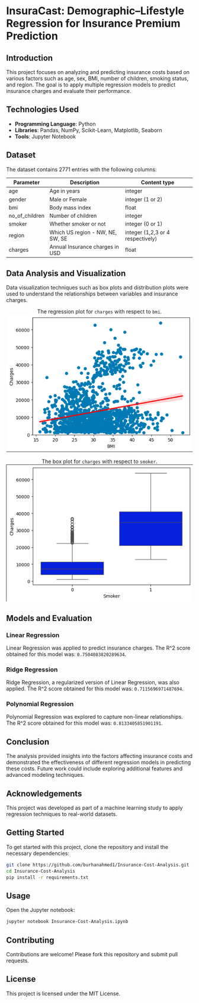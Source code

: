 # InsuraCast: Demographic–Lifestyle Regression for Insurance Premium Prediction

## Introduction

This project focuses on analyzing and predicting insurance costs based on various factors such as age, sex, BMI, number of children, smoking status, and region. The goal is to apply multiple regression models to predict insurance charges and evaluate their performance.

## Technologies Used
- **Programming Language**: Python
- **Libraries**: Pandas, NumPy, Scikit-Learn, Matplotlib, Seaborn
- **Tools**: Jupyter Notebook

## Dataset

The dataset contains 2771 entries with the following columns:

| Parameter |Description| Content type |
|---|----|---|
|age| Age in years| integer |
|gender| Male or Female|integer (1 or 2)|
| bmi | Body mass index | float |
|no_of_children| Number of children | integer|
|smoker| Whether smoker or not | integer (0 or 1)|
|region| Which US region - NW, NE, SW, SE | integer (1,2,3 or 4 respectively)| 
|charges| Annual Insurance charges in USD | float|

## Data Analysis and Visualization

Data visualization techniques such as box plots and distribution plots were used to understand the relationships between variables and insurance charges.

<div align="center">
  
  The regression plot for `charges` with respect to `bmi`.
  <img src="sc/reg_plot.png" alt="Regression Plot" width="700"/>
  
 The box plot for `charges` with respect to `smoker`.
  <img src="sc/box_plot.png" alt="Box Plot" width="700"/>
</div>


## Models and Evaluation

### Linear Regression

Linear Regression was applied to predict insurance charges. The R^2 score obtained for this model was: `0.7504083820289634`.

### Ridge Regression

Ridge Regression, a regularized version of Linear Regression, was also applied. The R^2 score obtained for this model was: `0.7115696971487694`.

### Polynomial Regression

Polynomial Regression was explored to capture non-linear relationships. The R^2 score obtained for this model was: `0.8133405851901191`.

## Conclusion

The analysis provided insights into the factors affecting insurance costs and demonstrated the effectiveness of different regression models in predicting these costs. Future work could include exploring additional features and advanced modeling techniques.

## Acknowledgements

This project was developed as part of a machine learning study to apply regression techniques to real-world datasets.

## Getting Started
To get started with this project, clone the repository and install the necessary dependencies:
```bash
git clone https://github.com/burhanahmed1/Insurance-Cost-Analysis.git
cd Insurance-Cost-Analysis
pip install -r requirements.txt
```

## Usage
Open the Jupyter notebook:
```bash
jupyter notebook Insurance-Cost-Analysis.ipynb
```

## Contributing
Contributions are welcome! Please fork this repository and submit pull requests.

## License
This project is licensed under the MIT License.
